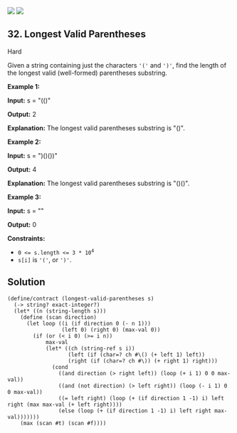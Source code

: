 [![](https://img.shields.io/github/stars/LeetCode-in-Racket/LeetCode-in-Racket?label=Stars&style=flat-square)](https://github.com/LeetCode-in-Racket/LeetCode-in-Racket)
[![](https://img.shields.io/github/forks/LeetCode-in-Racket/LeetCode-in-Racket?label=Fork%20me%20on%20GitHub%20&style=flat-square)](https://github.com/LeetCode-in-Racket/LeetCode-in-Racket/fork)

## 32\. Longest Valid Parentheses

Hard

Given a string containing just the characters `'('` and `')'`, find the length of the longest valid (well-formed) parentheses substring.

**Example 1:**

**Input:** s = "(()"

**Output:** 2

**Explanation:** The longest valid parentheses substring is "()".

**Example 2:**

**Input:** s = ")()())"

**Output:** 4

**Explanation:** The longest valid parentheses substring is "()()".

**Example 3:**

**Input:** s = ""

**Output:** 0

**Constraints:**

*   <code>0 <= s.length <= 3 * 10<sup>4</sup></code>
*   `s[i]` is `'('`, or `')'`.

## Solution

```racket
(define/contract (longest-valid-parentheses s)
  (-> string? exact-integer?)
  (let* ((n (string-length s)))
    (define (scan direction)
      (let loop ((i (if direction 0 (- n 1)))
                 (left 0) (right 0) (max-val 0))
        (if (or (< i 0) (>= i n))
            max-val
            (let* ((ch (string-ref s i))
                   (left (if (char=? ch #\() (+ left 1) left))
                   (right (if (char=? ch #\)) (+ right 1) right)))
              (cond
                ((and direction (> right left)) (loop (+ i 1) 0 0 max-val))
                ((and (not direction) (> left right)) (loop (- i 1) 0 0 max-val))
                ((= left right) (loop (+ (if direction 1 -1) i) left right (max max-val (+ left right))))
                (else (loop (+ (if direction 1 -1) i) left right max-val)))))))
    (max (scan #t) (scan #f))))
```